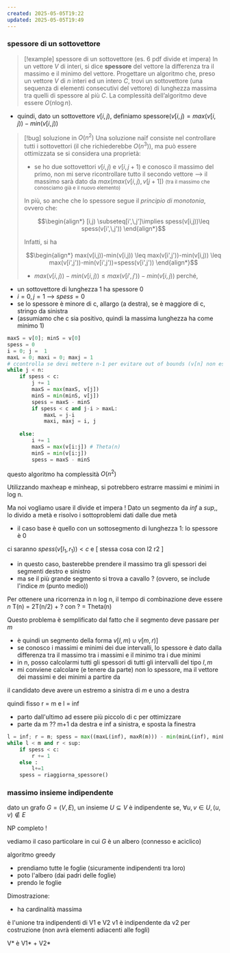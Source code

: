 ```yaml
---
created: 2025-05-05T19:22
updated: 2025-05-05T19:49
---
```

### spessore di un sottovettore
> [!example] spessore di un sottovettore (es. 6 pdf divide et impera)
> In un vettore $V$ di interi, si dice **spessore** del vettore la differenza tra il massimo e il minimo del vettore. Progettare un algoritmo che, preso un vettore $V$ di $n$ interi ed un intero $C$, trovi un sottovettore (una sequenza di elementi consecutivi del vettore) di lunghezza massima tra quelli di spessore al più $C$. La complessità dell’algoritmo deve essere $O(n \log n)$.
> 

- quindi, dato un sottovettore $v[i,j)$, definiamo $\text{spessore}(v[i,j)=max(v[i,j)) - min(v[i,j))$

>[!bug] soluzione in $O(n^2)$
> Una soluzione naïf consiste nel controllare tutti i sottovettori (il che richiederebbe $O(n^3)$), ma può essere ottimizzata se si considera una proprietà:
> - se ho due sottovettori $v[i,\,j)$ e $v[i,\,j+1)$ e conosco il massimo del primo, non mi serve ricontrollare tutto il secondo vettore ⟶ il massimo sarà dato da $max(max(v[i,\,j), v[j+1])$  <small>(tra il massimo che conosciamo già e il nuovo elemento)</small>
> 
> In più, so anche che lo spessore segue il *principio di monotonia*, ovvero che:
> 
> $$\begin{align*}
> [i,j) \subseteq[i',\,j']\implies spess(v[i,j))\leq spess(v[i',\,j'))
> \end{align*}$$
> 
> Infatti, si ha 
>  
 > $$\begin{align*}
 > max(v[i,j))-min(v[i,j)) \leq max(v[i',j'))-min(v[i,j)) \leq max(v[i',j'))-min(v[i',j'))=spess(v[i',j'))
\end{align*}$$
> - $max(v[i,j))-min(v[i,j)) \leq max(v[i',j'))-min(v[i,j))$ perché, 

- un sottovettore di lunghezza 1 ha spessore 0
- $i=0,\,j=1$ ⟶ $spess=0$
- se lo spessore è minore di c, allargo (a destra), se è maggiore di c, stringo da sinistra
- (assumiamo che c sia positivo, quindi la massima lunghezza ha come minimo 1)

```python
maxS = v[0]; minS = v[0]
spess = 0
i = 0; j =  1
maxL = 0; maxi = 0; maxj = 1
# ccontrolla se devi mettere n-1 per evitare out of bounds (v[n] non esiste)
while j < n:
	if spess < c:
		j += 1
		maxS = max(maxS, v[j])
		minS = min(minS, v[j])
		spess = maxS - minS
		if spess < c and j-i > maxL:
			maxL = j-i
			maxi, maxj = i, j
	
	else:
		i += 1
		maxS = max(v[i:j]) # Theta(n)
		minS = min(v[i:j]) 
		spess = maxS - minS
```

questo algoritmo ha complessità $O(n^2)$

Utilizzando maxheap e minheap, si potrebbero estrarre massimi e minimi in log n. 

Ma noi vogliamo usare il divide et impera !
Dato un segmento da $inf$ a $sup$,, lo divido a metà e risolvo i sottoproblemi dati dalle due metà
- il caso base è quello con un sottosegmento di lunghezza 1: lo spessore è 0

ci saranno $spess(v[l_{1},\,r_{1}))<c$ e [ stessa cosa con l2 r2 ]

- in questo caso, basterebbe prendere il massimo tra gli spessori dei segmenti destro e sinistro
- ma se il più grande segmento si trova a cavallo ? (ovvero, se include l'indice $m$ (punto medio))

Per ottenere una ricorrenza in n log n, il tempo di combinazione deve essere $n$
T(n) = 2T(n/2) + ?
con ? = Theta(n)

Questo problema è semplificato dal fatto che il segmento deve passare per $m$

- è quindi un segmento della forma $v[l,m)\cup v[m,\,r)]$
- se conosco i massimi e minimi dei due intervalli, lo spessore è dato dalla differenza tra il massimo tra i massimi e il minimo tra i due minimi
- in n, posso calcolarmi tutti gli spessori di tutti gli intervalli del tipo $l,m$ 
- mi conviene calcolare (e tenere da parte) non lo spessore, ma il vettore dei massimi e dei minimi a partire da 

il candidato deve avere un estremo a sinistra di $m$ e uno a destra

quindi fisso  r = m e l = inf


- parto dall'ultimo ad essere più piccolo di c per ottimizzare
- parte da m ?? m+1 da destra e inf a sinistra, e sposta la finestra



```python
l = inf; r = m; spess = max((maxL(inf), maxR(m))) - min(minL(inf), minL(sup)))
while l < m and r < sup:
	if spess < c:
		r += 1
	else :
		l+=1
	spess = riaggiorna_spessore()
```

### massimo insieme indipendente
dato un grafo $G=(V,E)$, un insieme $U\subseteq V$ è indipendente se, $\forall u,\,v\in U,\,(u,v)\not\in E$

NP completo !

vediamo il caso particolare in cui $G$ è un albero (connesso e aciclico)

algoritmo greedy
- prendiamo tutte le foglie (sicuramente indipendenti tra loro)
- poto l'albero (dai padri delle foglie)
- prendo le foglie

Dimostrazione:
- ha cardinalità massima

è l'unione tra indipendenti di V1 e V2 
v1 è indipendente da v2 per costruzione (non avrà elementi adiacenti alle fogli)

V* è V1* + V2* 

